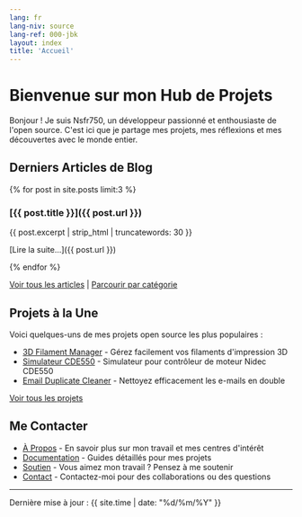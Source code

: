 ```yaml
---
lang: fr
lang-niv: source
lang-ref: 000-jbk
layout: index
title: 'Accueil'
---
```


# Bienvenue sur mon Hub de Projets

Bonjour ! Je suis Nsfr750, un développeur passionné et enthousiaste de l'open source. C'est ici que je partage mes projets, mes réflexions et mes découvertes avec le monde entier.

## Derniers Articles de Blog

{% for post in site.posts limit:3 %}
### [{{ post.title }}]({{ post.url }})

{{ post.excerpt | strip_html | truncatewords: 30 }}

[Lire la suite...]({{ post.url }})

{% endfor %}

[Voir tous les articles](blog) | [Parcourir par catégorie](categories)

## Projets à la Une

Voici quelques-uns de mes projets open source les plus populaires :

- [3D Filament Manager](https://github.com/Nsfr750/3D_Filament_Manager) - Gérez facilement vos filaments d'impression 3D
- [Simulateur CDE550](https://github.com/Nsfr750/CDE550-sim) - Simulateur pour contrôleur de moteur Nidec CDE550
- [Email Duplicate Cleaner](https://github.com/Nsfr750/EmailDuplicateCleaner) - Nettoyez efficacement les e-mails en double

[Voir tous les projets](projects)

## Me Contacter

- [À Propos](about) - En savoir plus sur mon travail et mes centres d'intérêt
- [Documentation](docs) - Guides détaillés pour mes projets
- [Soutien](support) - Vous aimez mon travail ? Pensez à me soutenir
- [Contact](contact) - Contactez-moi pour des collaborations ou des questions

---

Dernière mise à jour : {{ site.time | date: "%d/%m/%Y" }}
